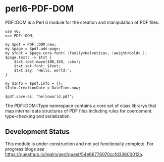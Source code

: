# perl6-PDF-DOM

PDF::DOM is a Perl 6 module for the creation and manipulation of PDF files.

```
use v6;
use PDF::DOM;

my $pdf = PDF::DOM.new;
my $page = $pdf.add-page;
my $font = $page.core-font( :family<Helvetica>, :weight<bold> );
$page.text: -> $txt {
    $txt.text-move(100,150, :abs);
    $txt.set-font: $font;
    $txt.say: 'Hello, world!';
}

my $Info = $pdf.Info = {};
$Info.CreationDate = DateTime.now;

$pdf.save-as: "helloworld.pdf";
```

The PDF::DOM::Type namespace contains a core set of class librarys that map
internal data structures of PDF files including rules for coercement, type-checking and
serialization.

## Development Status

This module is under construction and not yet functionally complete. For progress
blogs see https://questhub.io/realm/perl/quest/54e66776070ccfd33800012a.

